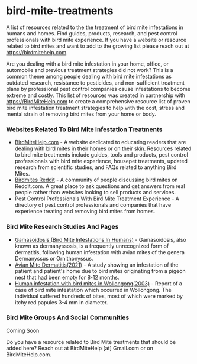 # bird-mite-treatments
A list of resources related to the the treatment of bird mite infestations in humans and homes. Find guides, products, research, and pest control professionals with bird mite experience. If you have a website or resource related to bird mites and want to add to the growing list please reach out at https://birdmitehelp.com.

Are you dealing with a bird mite infestation in your home, office, or automobile and previous treatment strategies did not work? This is a common theme among people dealing with bird mite infestations as outdated research, resistance to pesticides, and non-sufficient treatment plans by professional pest control companies cause infestations to become extreme and costly. This list of resources was created in partnership with https://BirdMiteHelp.com to create a comprehensive resource list of proven bird mite infestation treatment strategies to help with the cost, stress and mental strain of removing bird mites from your home or body.

### Websites Related To Bird Mite Infestation Treatments
- [BirdMiteHelp.com](https://birdmitehelp.com) - A website dedicated to educating readers that are dealing with bird mites in their homes or on their skin. Resources related to bird mite treatments include guides, tools and products, pest control professionals with bird mite experience, housepet treatments, updated research from scientific studies, and FAQs related to anything Bird Mites.
- [Birdmites Reddit](https://www.reddit.com/r/birdmites/) - A community of people discussing bird mites on Reddit.com. A great place to ask questions and get answers from real people rather than websites looking to sell products and services.
- Pest Control Professionals With Bird Mite Treatment Experience - A directory of pest control professionals and companies that have experience treating and removing bird mites from homes.

### Bird Mite Research Studies And Pages
- [Gamasoidosis (Bird Mite Infestations In Humans)](https://en.wikipedia.org/wiki/Gamasoidosis) - Gamasoidosis, also known as dermanyssosis, is a frequently unrecognized form of dermatitis, following human infestation with avian mites of the genera Dermanyssus or Ornithonyssus.
- [Avian Mite Dermatitis(2021)](https://www.ncbi.nlm.nih.gov/pmc/articles/PMC8456244/) - A study showing an infestation of the patient and patient's home due to bird mites originating from a pigeon nest that had been empty for 8-12 months.
- [Human infestation with bird mites in Wollongong(2003)](https://pubmed.ncbi.nlm.nih.gov/12926740/) - Report of a case of bird mite infestation which occurred in Wollongong. The individual suffered hundreds of bites, most of which were marked by itchy red papules 3-4 mm in diameter.

### Bird Mite Groups And Social Communities
Coming Soon

Do you have a resource related to Bird Mite treatments that should be added here? Reach out at BirdMiteHelp [at] Gmail.com or on BirdMiteHelp.com.
